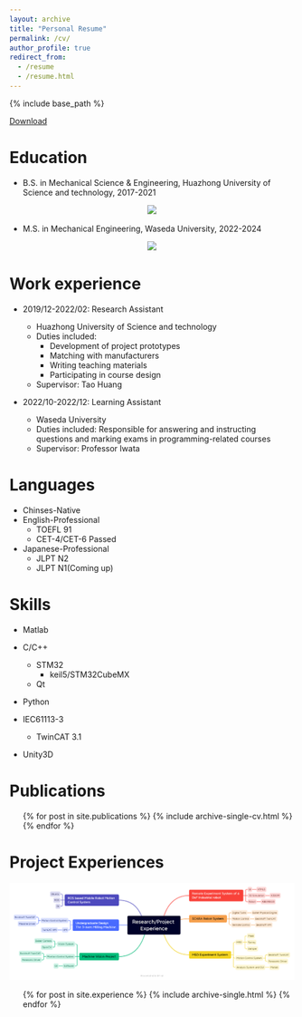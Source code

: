 ```yaml
---
layout: archive
title: "Personal Resume"
permalink: /cv/
author_profile: true
redirect_from:
  - /resume
  - /resume.html
---
```


{% include base_path %}


[Download](/files/SMH_RESUME.pdf)


Education
======
* B.S. in Mechanical Science & Engineering, Huazhong University of Science and technology, 2017-2021

<center>
<img src='https://gimg3.baidu.com/search/src=https%3A%2F%2Fimgsrc.baidu.com%2Fforum%2Fpic%2Fitem%2Ff9dcd100baa1cd11bbdcbc6fb812c8fcc3ce2d13.jpg&refer=http%3A%2F%2Fwww.baidu.com&app=2021&size=w240&n=0&g=0n&q=75&fmt=auto?sec=1666112400&t=76e5e57dafe0c88d7ee68da24f169624'>

</center>

* M.S. in Mechanical Engineering, Waseda University, 2022-2024
  
  
<center>
<img src='https://www.waseda.jp/top/assets/themes/waseda-template-engine-main/img/logo-header-off.png'>

</center>


Work experience
======
* 2019/12-2022/02: Research Assistant
  * Huazhong University of Science and technology
  * Duties included: 
    * Development of project prototypes
    * Matching with manufacturers
    * Writing teaching materials
    * Participating in course design
  * Supervisor: Tao Huang

* 2022/10-2022/12: Learning Assistant
  * Waseda University
  * Duties included: Responsible for answering and instructing questions and marking exams in programming-related courses
  * Supervisor: Professor Iwata
  

Languages
======
* Chinses-Native
* English-Professional
  * TOEFL 91
  * CET-4/CET-6 Passed
* Japanese-Professional
  * JLPT N2
  * JLPT N1(Coming up)
  
Skills
======
* Matlab
* C/C++
  * STM32
    * keil5/STM32CubeMX
  * Qt

* Python
* IEC61113-3
    * TwinCAT 3.1
* Unity3D
   

Publications
======
  <ul>{% for post in site.publications %}
    {% include archive-single-cv.html %}
  {% endfor %}</ul>
  
Project Experiences
======
![alt ProjectExperience](/images/Project%20Experience.png)

  <ul>
  {% for post in site.experience %}
  {% include archive-single.html %}
{% endfor %}
  </ul>
  
